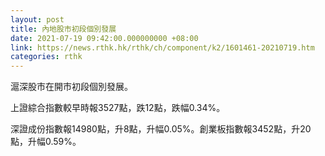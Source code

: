 ```yaml
---
layout: post
title: 內地股市初段個別發展
date: 2021-07-19 09:42:00.000000000 +08:00
link: https://news.rthk.hk/rthk/ch/component/k2/1601461-20210719.htm
categories: rthk
---
```


滬深股市在開市初段個別發展。

上證綜合指數較早時報3527點，跌12點，跌幅0.34%。

深證成份指數報14980點，升8點，升幅0.05%。創業板指數報3452點，升20點，升幅0.59%。
